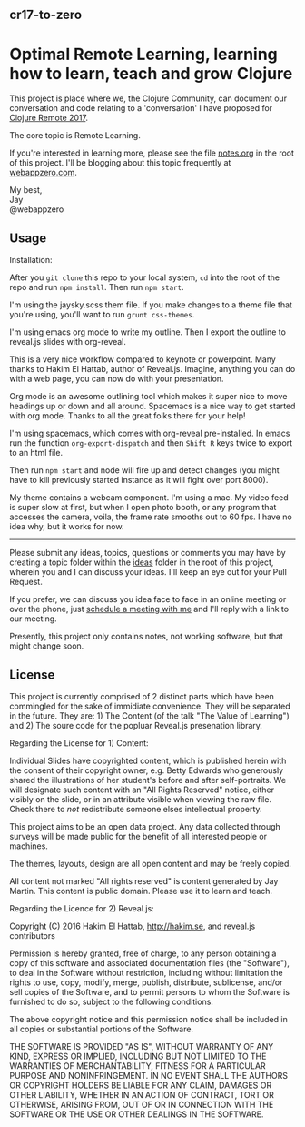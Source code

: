 ## cr17-to-zero

# Optimal Remote Learning, learning how to learn, teach and grow Clojure

This project is place where we, the Clojure Community, can document our conversation and code relating to a 'conversation' I have proposed for [Clojure Remote 2017](https://clojureremote.com/).

The core topic is Remote Learning.

If you're interested in learning more, please see the file [notes.org](https://github.com/webappzero/cr17-to-zero/blob/master/notes.org) in the root of this project. I'll be blogging about this topic frequently at [webappzero.com](http://webappzero.com).

My best,  
Jay  
@webappzero

## Usage

Installation:

After you `git clone` this repo to your local system, `cd` into the root of the repo and run `npm install`. Then run `npm start`.

I'm using the jaysky.scss them file. If you make changes to a theme file that you're using, you'll want to run `grunt css-themes`.

I'm using emacs org mode to write my outline. Then I export the outline to reveal.js slides with org-reveal.

This is a very nice workflow compared to keynote or powerpoint. Many thanks to Hakim El Hattab, author of Reveal.js. Imagine, anything you can do with a web page, you can now do with your presentation. 

Org mode is an awesome outlining tool which makes it super nice to move headings up or down and all around. Spacemacs is a nice way to get started with org mode. Thanks to all the great folks there for your help!

I'm using spacemacs, which comes with org-reveal pre-installed. In emacs run the function `org-export-dispatch` and then `Shift R` keys twice to export to an html file.

Then run `npm start` and node will fire up and detect changes (you might have to kill previously started instance as it will fight over port 8000).

My theme contains a webcam component. I'm using a mac. My video feed is super slow at first, but when I open photo booth, or any program that accesses the camera, voila, the frame rate smooths out to 60 fps. I have no idea why, but it works for now.

*************************************

Please submit any ideas, topics, questions or comments you may have by creating a topic folder within the [ideas](https://github.com/webappzero/cr17-to-zero/tree/master/ideas) folder in the root of this project, wherein you and I can discuss your ideas. I'll keep an eye out for your Pull Request.

If you prefer, we can discuss you idea face to face in an online meeting or over the phone, just [schedule a meeting with me](https://calendly.com/jaymartin) and I'll reply with a link to our meeting.

Presently, this project only contains notes, not working software, but that might change soon.

## License

This project is currently comprised of 2 distinct parts which have been commingled for the sake of immidiate convenience. They will be separated in the future. They are: 1) The Content (of the talk "The Value of Learning") and 2) The soure code for the popluar Reveal.js presenation library.

Regarding the License for 1) Content:

Individual Slides have copyrighted content, which is published herein with the consent of their copyright owner, e.g. Betty Edwards who generously shared the illustrations of her student's before and after self-portraits. We will designate such content with an "All Rights Reserved" notice, either visibly on the slide, or in an attribute visible when viewing the raw file. Check there to *not* redistribute someone elses intellectual property.

This project aims to be an open data project. Any data collected through surveys will be made public for the benefit of all interested people or machines.

The themes, layouts, design are all open content and may be freely copied.

All content not marked "All rights reserved" is content generated by Jay Martin. This content is public domain. Please use it to learn and teach.

Regarding the Licence for 2) Reveal.js:

Copyright (C) 2016 Hakim El Hattab, http://hakim.se, and reveal.js contributors

Permission is hereby granted, free of charge, to any person obtaining a copy
of this software and associated documentation files (the "Software"), to deal
in the Software without restriction, including without limitation the rights
to use, copy, modify, merge, publish, distribute, sublicense, and/or sell
copies of the Software, and to permit persons to whom the Software is
furnished to do so, subject to the following conditions:

The above copyright notice and this permission notice shall be included in
all copies or substantial portions of the Software.

THE SOFTWARE IS PROVIDED "AS IS", WITHOUT WARRANTY OF ANY KIND, EXPRESS OR
IMPLIED, INCLUDING BUT NOT LIMITED TO THE WARRANTIES OF MERCHANTABILITY,
FITNESS FOR A PARTICULAR PURPOSE AND NONINFRINGEMENT. IN NO EVENT SHALL THE
AUTHORS OR COPYRIGHT HOLDERS BE LIABLE FOR ANY CLAIM, DAMAGES OR OTHER
LIABILITY, WHETHER IN AN ACTION OF CONTRACT, TORT OR OTHERWISE, ARISING FROM,
OUT OF OR IN CONNECTION WITH THE SOFTWARE OR THE USE OR OTHER DEALINGS IN
THE SOFTWARE.



